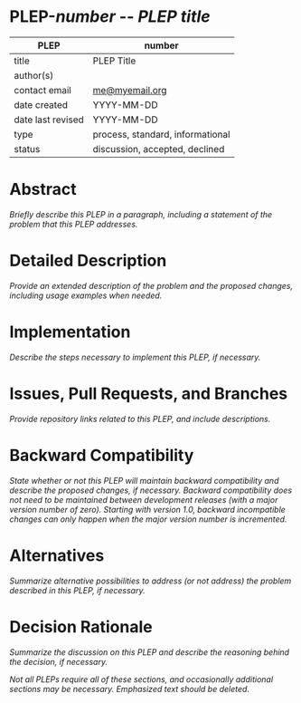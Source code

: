 # PLEP-*number* -- *PLEP title*

| PLEP          | number                       |
|---------------|------------------------------|
| title         | PLEP Title |
| author(s)     |  |
| contact email | me@myemail.org |
| date created | YYYY-MM-DD |
| date last revised | YYYY-MM-DD |
| type          | process, standard, informational |
| status        | discussion, accepted, declined |

# Abstract

*Briefly describe this PLEP in a paragraph, including a statement of
the problem that this PLEP addresses.*

# Detailed Description

*Provide an extended description of the problem and the proposed
changes, including usage examples when needed.*

# Implementation

*Describe the steps necessary to implement this PLEP, if necessary.*

# Issues, Pull Requests, and Branches

*Provide repository links related to this PLEP, and include
descriptions.*

# Backward Compatibility

*State whether or not this PLEP will maintain backward compatibility
and describe the proposed changes, if necessary.  Backward
compatibility does not need to be maintained between development
releases (with a major version number of zero).  Starting with version
1.0, backward incompatible changes can only happen when the major
version number is incremented.*

# Alternatives

*Summarize alternative possibilities to address (or not address) the
problem described in this PLEP, if necessary.*

# Decision Rationale

*Summarize the discussion on this PLEP and describe the reasoning
behind the decision, if necessary.*

*Not all PLEPs require all of these sections, and occasionally
additional sections may be necessary.  Emphasized text should be
deleted.*

